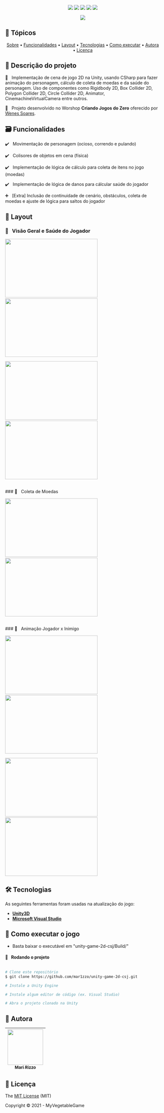 <p align="center">
  <img src="https://img.shields.io/static/v1?label=Unity&message=engine&color=black&style=flat&logo=unity"/>
  <img src="https://img.shields.io/static/v1?label=CSharp&message=language&color=blue&style=flat&logo=csharp"/>
  <img src="http://img.shields.io/static/v1?label=License&message=MIT&color=green&style=flat"/>
  <img src="http://img.shields.io/static/v1?label=Testes&message=100%&color=green&style=flat"/>
  <img src="http://img.shields.io/static/v1?label=Status&message=concluido&color=green&style=flat"/>
</p>
<p align="center">
  <img src="https://user-images.githubusercontent.com/69127182/125211370-1c16a400-e27c-11eb-8c69-1be98663df31.png"/>
</p>


## 🏁 Tópicos 

<p align="center">
 <a href="#-Descrição-do-projeto">Sobre</a> •
 <a href="#-Funcionalidades">Funcionalidades</a> •
 <a href="#-Layout">Layout</a> • 
 <a href="#-Tecnologias">Tecnologias</a> • 
 <a href="#-Como-executar-o-jogo">Como executar</a> • 
 <a href="#-Autora">Autora</a> • 
 <a href="#-Licença">Licença</a>
</p>


## 📑 Descrição do projeto 

🍒 &nbsp; Implementação de cena de jogo 2D na Unity, usando CSharp para fazer animação do personagem, cálculo de coleta de moedas e da saúde do personagem. Uso de componentes como Rigidbody 2D, Box Collider 2D, Polygon Collider 2D, Circle Collider 2D, Animator, CinemachineVirtualCamera entre outros.

🍒 &nbsp; Projeto desenvolvido no Worshop **Criando Jogos do Zero** oferecido por [Wenes Soares](https://www.crieseusjogos.com.br/).

## 🗃️ Funcionalidades

✔️ &nbsp; Movimentação de personagem (ocioso, correndo e pulando)

✔️ &nbsp; Colisores de objetos em cena (física)

✔️ &nbsp; Implementação de lógica de cálculo para coleta de itens no jogo (moedas)

✔️ &nbsp; Implementação de lógica de danos para cálcular saúde do jogador

➕ &nbsp; [Extra] Inclusão de continuidade de cenário, obstáculos, coleta de moedas e ajuste de lógica para saltos do jogador


## 🎨 Layout 

### 🍒 &nbsp; Visão Geral e Saúde do Jogador
<p align="left">
  <img src="https://user-images.githubusercontent.com/69127182/125212311-e32dfd80-e282-11eb-90bc-e472bc5748ef.png" width="300" height="190"/>
  &nbsp;&nbsp;&nbsp;&nbsp;&nbsp;
  <img src="https://user-images.githubusercontent.com/69127182/125212309-df01e000-e282-11eb-8536-dbb6e687f41b.png" width="300" height="190"/>
</p>
<p align="left">
  <img src="https://user-images.githubusercontent.com/69127182/125212314-e9bc7500-e282-11eb-96fe-44d823187347.png" width="300" height="190"/>
  &nbsp;&nbsp;&nbsp;&nbsp;&nbsp;
  <img src="https://user-images.githubusercontent.com/69127182/125212316-eaeda200-e282-11eb-9190-c7ca6731c8ea.png" width="300" height="190"/>
</p>
</br>
### 🍒 &nbsp; Coleta de Moedas
<p align="left">
   <img src="https://user-images.githubusercontent.com/69127182/125212098-75350680-e281-11eb-89b9-1387dceeb47e.png" width="300" height="190"/>
  &nbsp;&nbsp;&nbsp;&nbsp;&nbsp;
  <img src="https://user-images.githubusercontent.com/69127182/125212140-bd542900-e281-11eb-99f6-a34edff59b37.png" width="300" height="190"/>
</p>
</br>
### 🍒 &nbsp; Animação Jogador x Inimigo
<p align="left">
  <img src="https://user-images.githubusercontent.com/69127182/125212085-65b5bd80-e281-11eb-9dd3-c74d093d1ef7.png" width="300" height="190"/>
  &nbsp;&nbsp;&nbsp;&nbsp;&nbsp;
  <img src="https://user-images.githubusercontent.com/69127182/125212089-6e0df880-e281-11eb-9ae8-981f1ed0b5ce.png" width="300" height="190"/>
</p>
<p align="left">
  <img src="https://user-images.githubusercontent.com/69127182/125212093-723a1600-e281-11eb-8f9c-2678d6928595.png" width="300" height="190"/>
  &nbsp;&nbsp;&nbsp;&nbsp;&nbsp;
  <img src="https://user-images.githubusercontent.com/69127182/125212098-75350680-e281-11eb-89b9-1387dceeb47e.png" width="300" height="190"/>
</p>


## 🛠 Tecnologias

As seguintes ferramentas foram usadas na atualização do jogo:

-   **[Unity3D](https://unity.com/pt)**
-   **[Microsoft Visual Studio](https://visualstudio.microsoft.com/pt-br/)**


## 🎥 Como executar o jogo

- Basta baixar o executável em "unity-game-2d-csj/Build/"

#### 🧭 &nbsp; Rodando o projeto

```bash

# Clone este repositório
$ git clone https://github.com/mar1zzo/unity-game-2d-csj.git

# Instale a Unity Engine 

# Instale algum editor de código (ex. Visual Studio)

# Abra o projeto clonado na Unity

```


## 🦉 Autora

| [<img src="https://avatars3.githubusercontent.com/u/69127182?s=460&u=b6023a31c4fcfe7ddaa4683de3e99634646608be&v=4" width=115><br><sub>Mari Rizzo</sub>](https://github.com/mar1zzo) 
| :---: | 


## 🔖 Licença

The [MIT License]() (MIT)

Copyright :copyright: 2021 - MyVegetableGame
